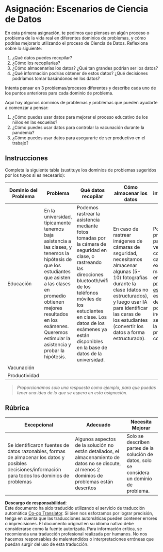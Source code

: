 <!--
CO_OP_TRANSLATOR_METADATA:
{
  "original_hash": "a8f79b9c0484c35b4f26e8aec7fc4d56",
  "translation_date": "2025-08-24T21:31:48+00:00",
  "source_file": "1-Introduction/01-defining-data-science/solution/assignment.md",
  "language_code": "es"
}
-->
# Asignación: Escenarios de Ciencia de Datos

En esta primera asignación, te pedimos que pienses en algún proceso o problema de la vida real en diferentes dominios de problemas, y cómo podrías mejorarlo utilizando el proceso de Ciencia de Datos. Reflexiona sobre lo siguiente:

1. ¿Qué datos puedes recopilar?
1. ¿Cómo los recopilarías?
1. ¿Cómo almacenarías los datos? ¿Qué tan grandes podrían ser los datos?
1. ¿Qué información podrías obtener de estos datos? ¿Qué decisiones podríamos tomar basándonos en los datos?

Intenta pensar en 3 problemas/procesos diferentes y describe cada uno de los puntos anteriores para cada dominio de problema.

Aquí hay algunos dominios de problemas y problemas que pueden ayudarte a comenzar a pensar:

1. ¿Cómo puedes usar datos para mejorar el proceso educativo de los niños en las escuelas?
1. ¿Cómo puedes usar datos para controlar la vacunación durante la pandemia?
1. ¿Cómo puedes usar datos para asegurarte de ser productivo en el trabajo?

## Instrucciones

Completa la siguiente tabla (sustituye los dominios de problemas sugeridos por los tuyos si es necesario):

| Dominio del Problema | Problema | Qué datos recopilar | Cómo almacenar los datos | Qué información/decisiones podemos tomar | 
|-----------------------|----------|---------------------|--------------------------|------------------------------------------|
| Educación | En la universidad, típicamente tenemos baja asistencia a las clases, y tenemos la hipótesis de que los estudiantes que asisten a las clases en promedio obtienen mejores resultados en los exámenes. Queremos estimular la asistencia y probar la hipótesis. | Podemos rastrear la asistencia mediante fotos tomadas por la cámara de seguridad en clase, o rastreando las direcciones bluetooth/wifi de los teléfonos móviles de los estudiantes en clase. Los datos de los exámenes ya están disponibles en la base de datos de la universidad. | En caso de rastrear imágenes de cámaras de seguridad, necesitamos almacenar algunas (5-10) fotografías durante la clase (datos no estructurados), y luego usar IA para identificar las caras de los estudiantes (convertir los datos a forma estructurada). | Podemos calcular datos promedio de asistencia para cada estudiante y ver si hay alguna correlación con las calificaciones de los exámenes. Hablaremos más sobre correlación en la sección de [probabilidad y estadística](../../04-stats-and-probability/README.md). Para estimular la asistencia de los estudiantes, podemos publicar el índice de asistencia semanal en el portal de la escuela y sortear premios entre aquellos con mayor asistencia. |
| Vacunación | | | | |
| Productividad | | | | |

> *Proporcionamos solo una respuesta como ejemplo, para que puedas tener una idea de lo que se espera en esta asignación.*

## Rúbrica

Excepcional | Adecuado | Necesita Mejorar
--- | --- | -- |
Se identificaron fuentes de datos razonables, formas de almacenar los datos y posibles decisiones/información para todos los dominios de problemas | Algunos aspectos de la solución no están detallados, el almacenamiento de datos no se discute, al menos 2 dominios de problemas están descritos | Solo se describen partes de la solución de datos, solo se considera un dominio de problema.

**Descargo de responsabilidad**:  
Este documento ha sido traducido utilizando el servicio de traducción automática [Co-op Translator](https://github.com/Azure/co-op-translator). Si bien nos esforzamos por lograr precisión, tenga en cuenta que las traducciones automáticas pueden contener errores o imprecisiones. El documento original en su idioma nativo debe considerarse como la fuente autorizada. Para información crítica, se recomienda una traducción profesional realizada por humanos. No nos hacemos responsables de malentendidos o interpretaciones erróneas que puedan surgir del uso de esta traducción.